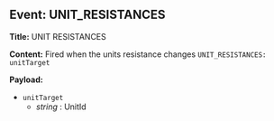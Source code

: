 ## Event: UNIT_RESISTANCES

**Title:** UNIT RESISTANCES

**Content:**
Fired when the units resistance changes
`UNIT_RESISTANCES: unitTarget`

**Payload:**
- `unitTarget`
  - *string* : UnitId